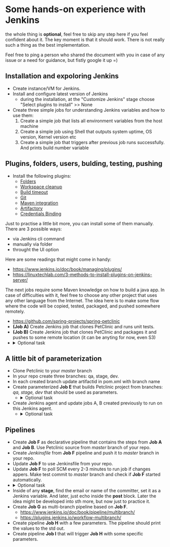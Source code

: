 # Some hands-on experience with Jenkins

the whole thing is **optional**, feel free to skip any step here if you feel confident about it. The key moment is that it should work. There is not really such a thing as the best implementation. 

Feel free to ping a person who shared the document with you in case of any issue or a need for guidance, but fistly google it up =)




## Installation and expoloring Jenkins

- Create instance/VM for Jenkins.
- Install and configure latest version of Jenkins
    - during the installation, at the "Customize Jenkins" stage choose "Select plugins to install" >> None
- Create three simple jobs for understanding Jenkins variables and how to use them:
     1. Create a simple job  that lists all environment variables from the host machine
     2. Create a simple job using Shell that outputs system uptime, OS version, Kernel version etc
     3. Create a simple job that triggers after previous job runs successfully. And prints build number variable

## Plugins, folders, users, bulding, testing, pushing

- Install the following plugins:
    - [Folders]()
    - [Workspace cleanup](https://plugins.jenkins.io/ws-cleanup)
    - [Build timeout](https://plugins.jenkins.io/build-timeout)
    - [Git](https://plugins.jenkins.io/git/)
    - [Maven integration](https://plugins.jenkins.io/maven-plugin/)
    - [Artifactory](https://plugins.jenkins.io/artifactory/)
    - [Credentials Binding](https://plugins.jenkins.io/credentials-binding/)

Just to practise a little bit more, you can install some of them manually. There are 3 possible ways:
- via Jenkins cli command
- manually via folder
- throught the UI option

Here are some readings that might come in handy:
- https://www.jenkins.io/doc/book/managing/plugins/
- https://linuxtechlab.com/3-methods-to-install-plugins-on-jenkins-server/


The next jobs require some Maven knowledge on how to build a java app. In case of difficulties with it, feel free to choose any other project that uses any other language from the Internet. The idea here is to make some flow where the code will be copied, tested, packaged, and pushed somewhere remotely.
- https://github.com/spring-projects/spring-petclinic
- __(Job A)__ Create Jenkins job that clones PetClinic and runs unit tests.
- __(Job B)__ Create Jenkins job that clones PetClinic and packages it and pushes to some remote location (it can be anyting for now, even S3)
- <details><summary>Optional task</summary><br>Create a  "training_2" folder and move the job B inside <br>Create a user "builder" and allow them to Read, Build, Cancel jobs inside the folder<br> Required plugins are <a href="https://plugins.jenkins.io/cloudbees-folder">Folders</a> and <a href="https://plugins.jenkins.io/matrix-auth/">Matrix Authorization Strategy</a> </details>

## A little bit of parameterization

- Clone Petclinic to your _master_ branch 
- In your repo create three branches: qa, stage, dev. 
- In each created branch update artifactid in pom.xml with branch name
- Create parameterized __Job E__ that builds Petclinic project from branches: _qa, stage, dev_ that should be used as parameters.
    - <details><summary>Optional task</summary><br>Do the same with the <a href="https://plugins.jenkins.io/git-parameter/" >Git Parameter </a> plugin <br><br> </details>
- Create Jenkins agent and update jobs A, B created previously to run on this Jenkins agent.
    - <details><summary>Optional task</summary><br>Try another option to connect an agent to the master (either SSH or JNLP) <br><br> <details><summary>Very optional task</summary><br><details><summary>We're serious, it's really very optional</summary><br> Create a dynamic agent (either for AWS, GCP, or Vagrant+VirtualBox)  <br><br> </details> </details> </details>



## Pipelines

- Create __Job F__ as declarative pipeline that contains the steps from __Job A__ and __Job B__. Use Petclinic source from _master_ branch of your repo.
- Create _Jenkinsfile_ from __Job F__ pipeline and push it to _master_ branch in your repo.
- Update __Job F__ to use Jenkinsfile from your repo.
- Update __Job F__ to poll SCM every 2-3 minutes to run job if changes appers. Make test commit to _master_ branch and check if __Job F__ started automatically.
- <details><summary>Optional task</summary><br>Substitute the SCM pooling with a webhook<br><br> <details><summary>Very optional task</summary><br><details><summary>We're serious, it's really very optional</summary><br> A few option here, make the pipeline trigger only if a specific branch was updated. The next level is to make the pipeline trigger only if a specific branch and specific files were updated. Keep in mind, that initially you can do it with a simple job, and then later codify it in a pipeline. Perhaps the snippet generator can help as well  <br><br> </details> </details> </details>
- Inside of any **stage**, find the email or name of the committer, set it as a Jenkins variable. And later, just echo inside the **post** block. Later the idea might be developed into sth more, but now just to practice it.
- Create __Job G__ as multi-branch pipeline based on __Job F__.
  - https://www.jenkins.io/doc/book/pipeline/multibranch/
  - https://plugins.jenkins.io/workflow-multibranch/
- Create pipeline __Job H__ with a few parameters. The pipeline should print the values to the std out.
- Create pipeline __Job I__ that will trigger __Job H__ with some specific parameters.





